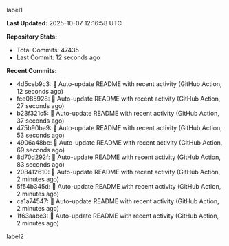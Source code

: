 
label1 
<!-- ACTIVITY_START -->
**Last Updated:** 2025-10-07 12:16:58 UTC

**Repository Stats:**
- Total Commits: 47435
- Last Commit: 12 seconds ago

**Recent Commits:**
- 4d5ceb9c3: 🤖 Auto-update README with recent activity (GitHub Action, 12 seconds ago)
- fce085928: 🤖 Auto-update README with recent activity (GitHub Action, 27 seconds ago)
- b23f321c5: 🤖 Auto-update README with recent activity (GitHub Action, 37 seconds ago)
- 475b90ba9: 🤖 Auto-update README with recent activity (GitHub Action, 53 seconds ago)
- 4906a48bc: 🤖 Auto-update README with recent activity (GitHub Action, 69 seconds ago)
- 8d70d292f: 🤖 Auto-update README with recent activity (GitHub Action, 83 seconds ago)
- 208412610: 🤖 Auto-update README with recent activity (GitHub Action, 2 minutes ago)
- 5f54b345d: 🤖 Auto-update README with recent activity (GitHub Action, 2 minutes ago)
- ca1a74547: 🤖 Auto-update README with recent activity (GitHub Action, 2 minutes ago)
- 1f63aabc3: 🤖 Auto-update README with recent activity (GitHub Action, 2 minutes ago)
<!-- ACTIVITY_END -->

label2
